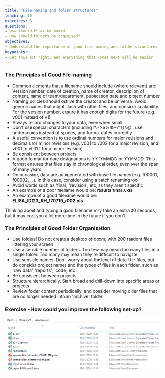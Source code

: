 ```yaml
---
title: "File-naming and folder structures"
teaching: 10
exercises: 5
questions:
- How should files be named?
- How should folders be organised?
objectives:
- Understand the importance of good file-naming and folder structures
keypoints:
- Get this bit right, and everything that comes next will be easier
---
```


### The Principles of Good File-naming

- Common elements that a filename should include (where relevant) are: Version number, date of creation, name of creator, description of content, name of team/department, publication date and project number
- Naming policies should outlive the creator and be universal. Avoid generic names that might clash with other files, and consider scalability. For the version number, ensure it has enough digits for the future (e.g. v001 instead of v1)
- Always record changes to your data, even when small
- Don't use special characters (including #.<>$%!&*?”{}/:\@), use underscores instead of spaces, and format dates correctly
- A useful convention is to use ordinal numbers for major revisions and decimals for minor revisions (e.g. v001 to v002 for a major revision, and v001 to v001.1 for a minor revision)
- Be consistent between projects
- A good format for date designations is YYYYMMDD or YYMMDD. This format ensures that files stay in chronological order, even over the span of many years
- On occasion, data are autogenerated with base file names (e.g. f00001, f00002, ...). In this case, consider using a batch renaming tool
- Avoid words such as 'final', 'revision', etc, as they aren’t specific
- An example of a poor filename would be: **results final 7.xls**
- An example of a good filename would be: **ELISA_ID123_RH_170719_v002.xls**

Thinking about and typing a good filename may take an extra 30 seconds, but it may cost you a lot more time in the future if you don't.


### The Principles of Good Folder Organisation

- Use folders! Do not create a desktop of doom, with 200 random files littering your screen
- Use a sensible number of folders. Too few may mean too many files in a single folder. Too many may mean they're difficult to navigate
- Use sensible names. Don't worry about the level of detail for files, but do consider project names and the types of files in each folder, such as 'raw data', 'reports', 'code', etc
- Be consistent between projects
- Structure hierarchically. Start broad and drill-down into specific areas or projects
- Review folder content periodically, and consider moving older files that are no longer needed into an 'archive' folder

### Exercise - How could you improve the following set-up?

![alt text](fig/01-filenaming-and-folders.png "Not a great folder")

